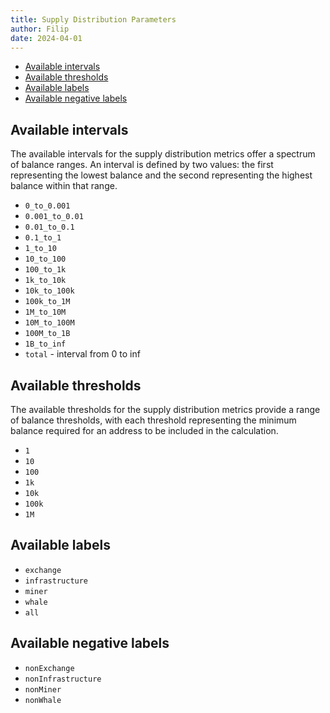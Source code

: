 ```yaml
---
title: Supply Distribution Parameters
author: Filip
date: 2024-04-01
---
```


- [Available intervals](#available-intervals)
- [Available thresholds](#available-thresholds)
- [Available labels](#available-labels)
- [Available negative labels](#available-negative-labels)

## Available intervals

The available intervals for the supply distribution metrics offer a spectrum of balance ranges. 
An interval is defined by two values: the first representing the lowest balance and the second 
representing the highest balance within that range.

* `0_to_0.001`
* `0.001_to_0.01`
* `0.01_to_0.1`
* `0.1_to_1`
* `1_to_10`
* `10_to_100`
* `100_to_1k`
* `1k_to_10k`
* `10k_to_100k`
* `100k_to_1M`
* `1M_to_10M`
* `10M_to_100M`
* `100M_to_1B`
* `1B_to_inf`
* `total` - interval from 0 to inf

## Available thresholds

The available thresholds for the supply distribution metrics provide a range of balance thresholds, 
with each threshold representing the minimum balance required for an address to be included in the 
calculation.

* `1`
* `10`
* `100`
* `1k`
* `10k`
* `100k`
* `1M`

## Available labels

* `exchange`
* `infrastructure`
* `miner`
* `whale`
* `all`

## Available negative labels

* `nonExchange`
* `nonInfrastructure`
* `nonMiner`
* `nonWhale`
